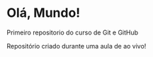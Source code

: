 # Olá, Mundo!
 Primeiro repositorio do curso de Git e GitHub

 Repositório criado durante uma aula de ao vivo!
